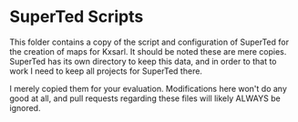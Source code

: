 # SuperTed Scripts

This folder contains a copy of the script and configuration of SuperTed for the creation of maps for Kxsarl.
It should be noted these are mere copies. SuperTed has its own directory to keep this data, and in order to that to work I need to keep all projects for SuperTed there.

I merely copied them for your evaluation. Modifications here won't do any good at all, and pull requests regarding these files will likely ALWAYS be ignored.

